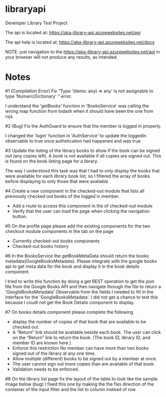 # libraryapi
Developer Library Test Project

The api is located at: https://aka-library-api.azurewebsites.net/api

The api help is located at: https://aka-library-api.azurewebsites.net/docs

NOTE: just navigation to the https://aka-library-api.azurewebsites.net/api in your browser will not produce any results, as intended.

# Notes

#1 (Compilation Error) Fix “Type '(items: any) => any' is not assignable to type 'NumericDictionary<unknown>' ” error. 
  
  I understand the 'getBooks' function in 'BooksService' was calling the wrong map function from lodash when it should have been the one from rxjs


#2 (Bug) Fix the AuthGuard to ensure that the member is logged in properly. 
 
 I changed the 'login' function in 'AuthService' to update the loggedIn observable to true once authetication had happened and was true
 
#3 Update the listing of the library books to show if the book can be signed out (any copies left). A book is not available if all copies are signed out.  This is found on the book listing page for a library.

The way I understood this task was that I had to only display the books that were available for each library book list, so I filtered the array of books before displaying to only those that were available

#4 Create a new component in the checked-out module that lists all previously checked out books of the logged in member.
  - Add a route to access this component in the of checked-out module 
  - Verify that the user can load the page when clicking the navigation button.

#5 On the profile page please add the existing components for the two checkout module components in the tab on the page
  - Currently checked-out books components
  - Checked-out books history

#6 In the BooksService the getBookMetaData should return the books metadata(GoogleBooksMetadata). Please integrate with the google books api to get meta data for the book and display it in the book details component.

I tried to write this function by doing a get REST operation to get the json file from the Google Books API and then navigate through the file to return a 'GoogleBooksMetadata' Observable from the fields I needed to fill in the interface for the 'GoogleBooksMetadata'. I did not get a chance to test this because I coudl not get the Book Details component to display.


#7 On books details component please complete the following
  - display the number of copies of that book that are available to be checked out.
  - A “Return” link should be available beside each book.  The user can click on the “Return” link to       return the book.  (The book ID, library ID, and member ID are known here.)
  - Enforce this restriction No member can have more than two books signed out of the library at any       one time.
  - Allow multiple (different) books to be signed out by a member at once.
  - The user cannot sign out more copies than are available of that book.
  - Validation needs to be enforced.

#8 On the library list page fix the layout of the table to look like the sample image below (bug)
 I fixed this one by making the the flex direction of the container of the input filter and the list to column instead of row
